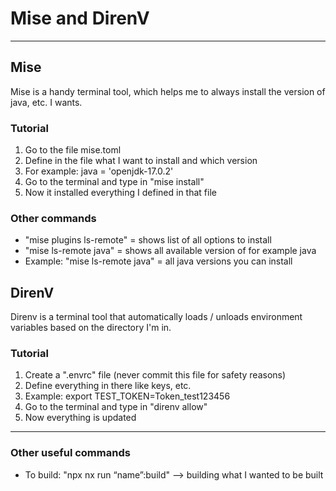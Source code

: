 # Mise and DirenV
------------------------------------------------

## Mise
Mise is a handy terminal tool, which helps me to always install the version of java, etc. I wants.

### Tutorial
1. Go to the file mise.toml
2. Define in the file what I want to install and which version
3. For example: java = 'openjdk-17.0.2'
4. Go to the terminal and type in "mise install"
5. Now it installed everything I defined in that file

### Other commands
- "mise plugins ls-remote" = shows list of all options to install
- "mise ls-remote java" = shows all available version of for example java
- Example: "mise ls-remote java" = all java versions you can install

## DirenV
Direnv is a terminal tool that automatically loads / unloads environment variables based on the directory I'm in.

### Tutorial
1. Create a ".envrc" file (never commit this file for safety reasons)
2. Define everything in there like keys, etc.
3. Example: export TEST_TOKEN=Token_test123456
4. Go to the terminal and type in "direnv allow"
5. Now everything is updated

----------------------------
### Other useful commands
- To build: "npx nx run “name”:build" —> building what I wanted to be built